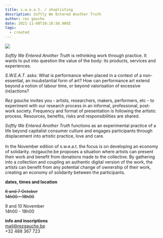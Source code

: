 ```yaml
---
title: s.w.e.a.t. / shoplisting
description: Softly We Entered Another Truth
author: rez gauche
date: 2021-11-08T10:16:58.909Z
tags:
  - created
---
```

![](/static/img/shoplisting-thing-01.jpg)

*Softly We Entered Another Truth* is rethinking work through practice. It wants to put into question the value of the body: its products, services and experiences.

*S.W.E.A.T*. asks: What is performance when placed in a context of a non-essential, an insubstantial form of art? How can performance art extend beyond a notion of labour time, or beyond valorisation of excessive (re)actions?

*Rez gauche* invites you - artists, researchers, makers, performers, etc - to experiment with our research process in an informal, professional, post-work society. Frequency and format of presentation is following the artistic process. Resources, benefits, risks and responsibilities are shared.

*Softly We Entered Another Truth* functions as an experimental practice of a life beyond capitalist consumer culture and engages participants through displacement into artistic practice, love and care.\
\
In the November edition of s.w.e.a.t. the focus is on developing an economy of solidarity. rezgauche.be proposes a situation where artists can present their work and benefit from donations made to the collective. By gathering into a collection and coupling an authentic digital version of the work, the artists can benefit from any potential change of ownership of their work, creating an economy of solidarity between the participants.



**dates, times and location**

~~6 and 7 October\
14h00 - 18h00~~

9 and 10 November\
14h00 - 18h00

**info and inscriptions**\
mail@rezgauche.be\
+32 488 367 723